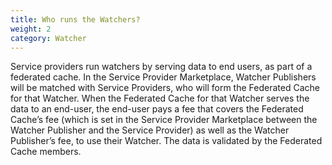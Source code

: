 ```yaml
---
title: Who runs the Watchers?
weight: 2
category: Watcher
---
```


Service providers run watchers by serving data to end users, as part of a federated cache. In the Service Provider Marketplace, Watcher Publishers will be matched with Service Providers, who will form the Federated Cache for that Watcher. When the Federated Cache for that Watcher serves the data to an end-user, the end-user pays a fee that covers the Federated Cache’s fee (which is set in the Service Provider Marketplace between the Watcher Publisher and the Service Provider) as well as the Watcher Publisher’s fee, to use their Watcher. The data is validated by the Federated Cache members. 
